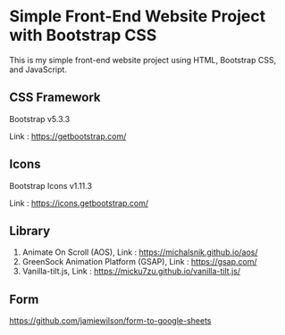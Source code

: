 # Simple Front-End Website Project with Bootstrap CSS

This is my simple front-end website project using HTML, Bootstrap CSS, and JavaScript.

## CSS Framework

Bootstrap v5.3.3

Link : https://getbootstrap.com/

## Icons

Bootstrap Icons v1.11.3

Link : https://icons.getbootstrap.com/

## Library

1. Animate On Scroll (AOS), Link : https://michalsnik.github.io/aos/
2. GreenSock Animation Platform (GSAP), Link : https://gsap.com/
3. Vanilla-tilt.js, Link : https://micku7zu.github.io/vanilla-tilt.js/

## Form 

https://github.com/jamiewilson/form-to-google-sheets
